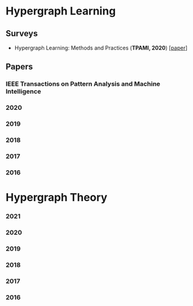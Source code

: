 # Hypergraph Learning

## Surveys
- <a name="todo"></a> Hypergraph Learning: Methods and Practices (**TPAMI, 2020**) [[paper](https://ieeexplore.ieee.org/abstract/document/9264674)]
## Papers

### IEEE Transactions on Pattern Analysis and Machine Intelligence

### 2020

### 2019

### 2018

### 2017

### 2016

# Hypergraph Theory

### 2021

### 2020

### 2019

### 2018

### 2017

### 2016
